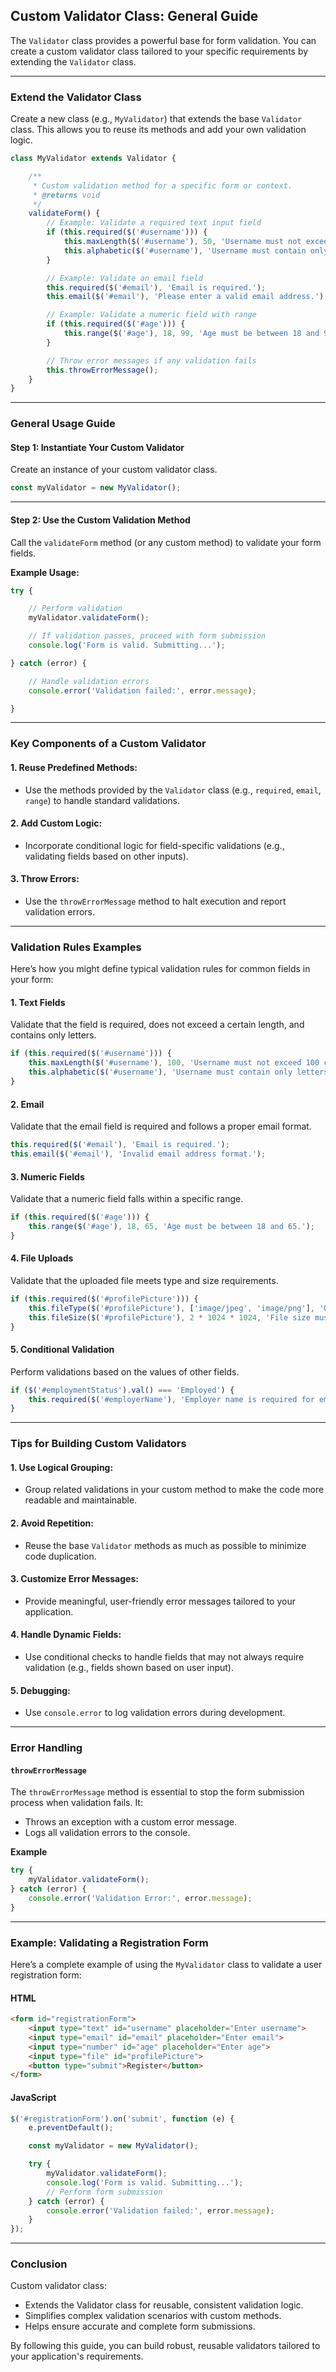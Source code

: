 ## Custom Validator Class: General Guide
The `Validator` class provides a powerful base for form validation. You can create a custom validator class tailored to your specific requirements by extending the `Validator` class.

---

### Extend the Validator Class
Create a new class (e.g., `MyValidator`) that extends the base `Validator` class. This allows you to reuse its methods and add your own validation logic.

```js
class MyValidator extends Validator {

    /**
     * Custom validation method for a specific form or context.
     * @returns void
     */
    validateForm() {
        // Example: Validate a required text input field
        if (this.required($('#username'))) {
            this.maxLength($('#username'), 50, 'Username must not exceed 50 characters.');
            this.alphabetic($('#username'), 'Username must contain only letters.');
        }

        // Example: Validate an email field
        this.required($('#email'), 'Email is required.');
        this.email($('#email'), 'Please enter a valid email address.');

        // Example: Validate a numeric field with range
        if (this.required($('#age'))) {
            this.range($('#age'), 18, 99, 'Age must be between 18 and 99.');
        }

        // Throw error messages if any validation fails
        this.throwErrorMessage();
    }
}
```

---

### General Usage Guide

#### Step 1: Instantiate Your Custom Validator
Create an instance of your custom validator class.

```js
const myValidator = new MyValidator();
```

---

#### Step 2: Use the Custom Validation Method
Call the `validateForm` method (or any custom method) to validate your form fields.

**Example Usage:**
```js
try {

    // Perform validation
    myValidator.validateForm();

    // If validation passes, proceed with form submission
    console.log('Form is valid. Submitting...');

} catch (error) {

    // Handle validation errors
    console.error('Validation failed:', error.message);

}

```

---

### Key Components of a Custom Validator

#### 1. Reuse Predefined Methods:
- Use the methods provided by the `Validator` class (e.g., `required`, `email`, `range`) to handle standard validations.

#### 2. Add Custom Logic:
- Incorporate conditional logic for field-specific validations (e.g., validating fields based on other inputs).

#### 3. Throw Errors:
- Use the `throwErrorMessage` method to halt execution and report validation errors.

---

### Validation Rules Examples
Here’s how you might define typical validation rules for common fields in your form:

#### 1. Text Fields
Validate that the field is required, does not exceed a certain length, and contains only letters.
```js
if (this.required($('#username'))) {
    this.maxLength($('#username'), 100, 'Username must not exceed 100 characters.');
    this.alphabetic($('#username'), 'Username must contain only letters.');
}
```

#### 2. Email
Validate that the email field is required and follows a proper email format.

```js
this.required($('#email'), 'Email is required.');
this.email($('#email'), 'Invalid email address format.');
```

#### 3. Numeric Fields
Validate that a numeric field falls within a specific range.

```js
if (this.required($('#age'))) {
    this.range($('#age'), 18, 65, 'Age must be between 18 and 65.');
}
```

#### 4. File Uploads
Validate that the uploaded file meets type and size requirements.

```js
if (this.required($('#profilePicture'))) {
    this.fileType($('#profilePicture'), ['image/jpeg', 'image/png'], 'Only JPEG and PNG files are allowed.');
    this.fileSize($('#profilePicture'), 2 * 1024 * 1024, 'File size must not exceed 2 MB.');
}
```

#### 5. Conditional Validation
Perform validations based on the values of other fields.

```js
if ($('#employmentStatus').val() === 'Employed') {
    this.required($('#employerName'), 'Employer name is required for employed individuals.');
}
```

---

### Tips for Building Custom Validators

#### 1. Use Logical Grouping:
- Group related validations in your custom method to make the code more readable and maintainable.

#### 2. Avoid Repetition:
- Reuse the base `Validator` methods as much as possible to minimize code duplication.

#### 3. Customize Error Messages:
- Provide meaningful, user-friendly error messages tailored to your application.

#### 4. Handle Dynamic Fields:
- Use conditional checks to handle fields that may not always require validation (e.g., fields shown based on user input).

#### 5. Debugging:
- Use `console.error` to log validation errors during development.

---

### Error Handling

#### `throwErrorMessage`
The `throwErrorMessage` method is essential to stop the form submission process when validation fails. It:
- Throws an exception with a custom error message.
- Logs all validation errors to the console.

**Example**
```js
try {
    myValidator.validateForm();
} catch (error) {
    console.error('Validation Error:', error.message);
}
```

---

### Example: Validating a Registration Form
Here’s a complete example of using the `MyValidator` class to validate a user registration form:

#### HTML
```html
<form id="registrationForm">
    <input type="text" id="username" placeholder="Enter username">
    <input type="email" id="email" placeholder="Enter email">
    <input type="number" id="age" placeholder="Enter age">
    <input type="file" id="profilePicture">
    <button type="submit">Register</button>
</form>
```

#### JavaScript
```js
$('#registrationForm').on('submit', function (e) {
    e.preventDefault();

    const myValidator = new MyValidator();

    try {
        myValidator.validateForm();
        console.log('Form is valid. Submitting...');
        // Perform form submission
    } catch (error) {
        console.error('Validation failed:', error.message);
    }
});
```

---

### Conclusion
Custom validator class:
- Extends the Validator class for reusable, consistent validation logic.
- Simplifies complex validation scenarios with custom methods.
- Helps ensure accurate and complete form submissions.

By following this guide, you can build robust, reusable validators tailored to your application's requirements.
